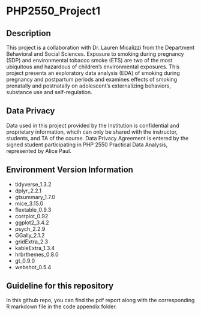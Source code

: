 # PHP2550_Project1

## Description
This project is a collaboration with Dr. Lauren Micalizzi from the Department Behavioral and Social Sciences. Exposure to smoking during pregnancy (SDP) and environmental tobacco smoke (ETS) are two of the most ubiquitous and hazardous of children’s environmental exposures. This project presents an exploratory data analysis (EDA) of smoking during pregnancy and postpartum periods and examines effects of smoking prenatally and postnatally on adolescent’s externalizing behaviors, substance use and self-regulation. 

## Data Privacy
Data used in this project provided by the Institution is confidential and proprietary information, whcih can only be shared with the instructor, students, and TA of the course. Data Privacy Agreement is entered by the signed student participating in PHP 2550 Practical Data Analysis, represented by Alice Paul.

## Environment Version Information
- tidyverse_1.3.2
- dplyr_2.2.1
- gtsummary_1.7.0
- mice_3.15.0
- flextable_0.9.3
- corrplot_0.92
- ggplot2_3.4.2
- psych_2.2.9
- GGally_2.1.2
- gridExtra_2.3
- kableExtra_1.3.4
- hrbrthemes_0.8.0
- gt_0.9.0
- webshot_0.5.4
  

## Guideline for this repository
In this github repo, you can find the pdf report along with the corresponding R markdown file in the code appendix folder. 
